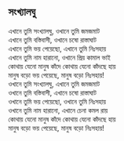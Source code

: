 ## সংখ্যালঘু

এখানে তুমি সংখ্যালঘু, ওখানে তুমি জমজমাট<br>
এখানে তুমি বস্তিবাসী, ওখানে চষো রাস্তাঘাট<br>
এখানে তুমি ভয় পেয়েছো, এখানে তুমি নিঃসহায়<br>
এখানে তুমি নাম হারানো, ওখানে প্রিয় কামাল ভাই<br>
কোথায় যেনো মানুষ কাঁদে কোথায় যেনো কাঁদছে হায়<br>
মানুষ বড়ো ভয় পেয়েছে, মানুষ বড়ো নিঃসহায়!<br>
ওখানে তুমি সংখ্যালঘু, এখানে তুমি জমজমাট<br>
ওখানে তুমি বস্তিবাসী, এখানে চষো রাস্তাঘাট<br>
ওখানে তুমি ভয় পেয়েছো, ওখানে তুমি নিঃসহায়<br>
ওখানে তুমি নাম হারানো, এখানে চেনা কমল রায়<br>
কোথায় যেনো মানুষ কাঁদে কোথায় যেনো কাঁদছে হায়<br>
মানুষ বড়ো ভয় পেয়েছে, মানুষ বড়ো নিঃসহায়!<br>
